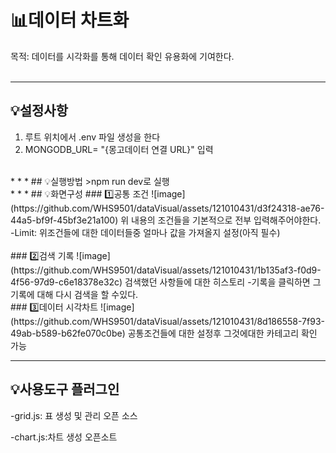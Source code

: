 
# 📊데이터 차트화
목적: 데이터를 시각화를 통해 데이터 확인 유용화에 기여한다.
<br>
<br>

* * *
## 💡설정사항
1) 루트 위치에서 .env 파일 생성을 한다
2) MONGODB_URL= "{몽고데이터 연결 URL}" 입력
<br>
* * *
## 💡실행방법
>npm run dev로 실행
<br>
* * *
## 💡화면구성
### 1️⃣공통 조건
![image](https://github.com/WHS9501/dataVisual/assets/121010431/d3f24318-ae76-44a5-bf9f-45bf3e21a100)
위 내용의 조건들을 기본적으로 전부 입력해주어야한다.
-Limit: 위조건들에 대한 데이터들중 얼마나 값을 가져올지 설정(아직 필수)
<br>
<br>
### 2️⃣검색 기록
![image](https://github.com/WHS9501/dataVisual/assets/121010431/1b135af3-f0d9-4f56-97d9-c6e18378e32c)
검색했던 사항들에 대한 히스토리
-기록을 클릭하면 그기록에 대해 다시 검색을 할 수있다.
<br>
### 3️⃣데이터 시각차트
![image](https://github.com/WHS9501/dataVisual/assets/121010431/8d186558-7f93-49ab-b589-b62fe070c0be)
공통조건들에 대한 설정후 그것에대한 카테고리 확인 가능

* * *

## 💡사용도구 플러그인
-grid.js: 표 생성 및 관리 오픈 소스


-chart.js:차트 생성 오픈소트
<br>
<br>